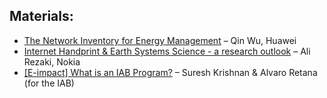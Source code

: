 ## Materials:


* [The Network Inventory for Energy Management](slides-side-meeting-sunstainable-networking-inventory-v1.pdf) – Qin Wu, Huawei
* [Internet Handprint & Earth Systems Science - a research outlook](IETF117_Internet_Handprint_and_Earth_Systems_Science_Ali_Rezaki_Nokia_24July23_v1.pdf) – Ali Rezaki, Nokia
* [[E-impact] What is an IAB Program?](E-impact%20What%20is%20an%20IAB%20Program.pdf) – Suresh Krishnan & Alvaro Retana (for the IAB)

